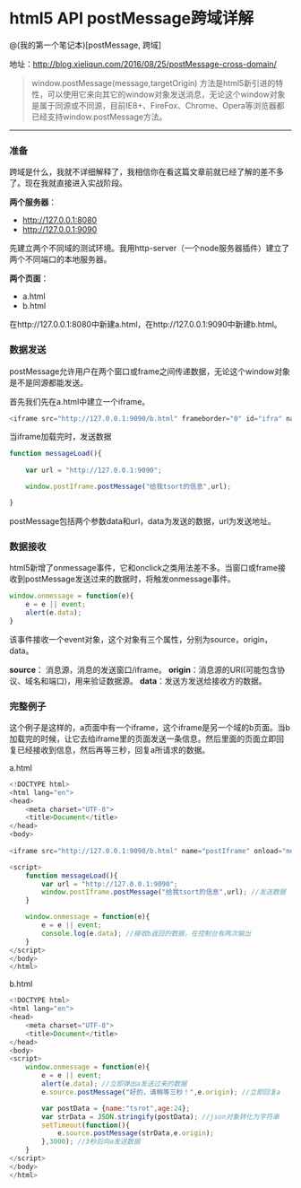 # html5 API postMessage跨域详解

@(我的第一个笔记本)[postMessage, 跨域]

地址：http://blog.xieliqun.com/2016/08/25/postMessage-cross-domain/

> window.postMessage(message,targetOrigin) 方法是html5新引进的特性，可以使用它来向其它的window对象发送消息，无论这个window对象是属于同源或不同源，目前IE8+、FireFox、Chrome、Opera等浏览器都已经支持window.postMessage方法。


----------

### 准备

跨域是什么，我就不详细解释了，我相信你在看这篇文章前就已经了解的差不多了。现在我就直接进入实战阶段。

**两个服务器**：
- http://127.0.0.1:8080
- http://127.0.0.1:9090

先建立两个不同域的测试环境。我用http-server（一个node服务器插件）建立了两个不同端口的本地服务器。

**两个页面**：
- a.html
- b.html

在http://127.0.0.1:8080中新建a.html，在http://127.0.0.1:9090中新建b.html。

### 数据发送

postMessage允许用户在两个窗口或frame之间传递数据，无论这个window对象是不是同源都能发送。

首先我们先在a.html中建立一个iframe。

```javascript
<iframe src="http://127.0.0.1:9090/b.html" frameborder="0" id="ifra" name="postIframe" onload="messageLoad()"></iframe>
```

当iframe加载完时，发送数据

```javascript
function messageLoad(){
		
	var url = "http://127.0.0.1:9090";

	window.postIframe.postMessage("给我tsort的信息",url);

}
```

postMessage包括两个参数data和url，data为发送的数据，url为发送地址。


### 数据接收

html5新增了onmessage事件，它和onclick之类用法差不多。当窗口或frame接收到postMessage发送过来的数据时，将触发onmessage事件。

```javascript
window.onmessage = function(e){
	e = e || event;
	alert(e.data);
}
```

该事件接收一个event对象，这个对象有三个属性，分别为source，origin，data。

**source**： 消息源，消息的发送窗口/iframe。
**origin**：消息源的URI(可能包含协议、域名和端口)，用来验证数据源。
**data**：发送方发送给接收方的数据。

### 完整例子

这个例子是这样的，a页面中有一个iframe，这个iframe是另一个域的b页面。当b加载完的时候，让它去给iframe里的页面发送一条信息。然后里面的页面立即回复已经接收到信息，然后再等三秒，回复a所请求的数据。

a.html

```javascript
<!DOCTYPE html>
<html lang="en">
<head>
	<meta charset="UTF-8">
	<title>Document</title>
</head>
<body>
	
<iframe src="http://127.0.0.1:9090/b.html" name="postIframe" onload="messageLoad()"></iframe>

<script>
	function messageLoad(){
		var url = "http://127.0.0.1:9090";
		window.postIframe.postMessage("给我tsort的信息",url); //发送数据
	}

	window.onmessage = function(e){
		e = e || event;
		console.log(e.data); //接收b返回的数据，在控制台有两次输出
	}
</script>
</body>
</html>
```

b.html

```javascript
<!DOCTYPE html>
<html lang="en">
<head>
	<meta charset="UTF-8">
	<title>Document</title>
</head>
<body>
<script>
	window.onmessage = function(e){
		e = e || event;
		alert(e.data); //立即弹出a发送过来的数据
		e.source.postMessage("好的，请稍等三秒！",e.origin); //立即回复a

		var postData = {name:"tsrot",age:24};
		var strData = JSON.stringify(postData); //json对象转化为字符串
		setTimeout(function(){
			e.source.postMessage(strData,e.origin);
		},3000); //3秒后向a发送数据
	}
</script>
</body>
</html>
```
